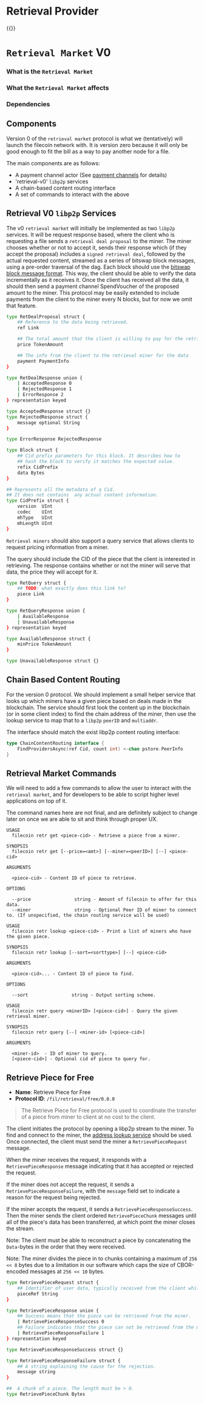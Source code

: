 # Retrieval Provider

{{<js>}}

# `Retrieval Market` V0

### What is the `Retrieval Market`

### What the `Retrieval Market` affects

### Dependencies

## Components

Version 0 of the `retrieval market` protocol is what we (tentatively) will launch the filecoin network with. It is version zero because it will only be good enough to fit the bill as a way to pay another node for a file.

The main components are as follows:

- A payment channel actor (See [payment channels](payment-channels.md) for details)
- 'retrieval-v0' `libp2p` services
- A chain-based content routing interface
- A set of commands to interact with the above

## Retrieval V0 `libp2p` Services

The v0 `retrieval market` will initially be implemented as two `libp2p` services. It will be request response based, where the client who is requesting a file sends a `retrieval deal proposal` to the miner. The miner chooses whether or not to accept it, sends their response which (if they accept the proposal) includes a `signed retrieval deal`, followed by the actual requested content, streamed as a series of bitswap block messages, using a pre-order traversal of the dag. Each block should use the [bitswap block message format](https://github.com/ipfs/go-bitswap/blob/c980d7ed36f278e93828acf920f3a911e8263265/message/message.go#L228). This way, the client should be able to verify the data incrementally as it receives it. Once the client has received all the data, it should then send a payment channel SpendVoucher of the proposed amount to the miner. This protocol may be easily extended to include payments from the client to the miner every N blocks, but for now we omit that feature.

```sh
type RetDealProposal struct {
	## Reference to the data being retrieved.
	ref Link

	## The total amount that the client is willing to pay for the retrieval of the data.
	price TokenAmount

	## The info from the client to the retrieval miner for the data
	payment PaymentInfo
}

type RetDealResponse union {
    | AcceptedResponse 0
    | RejectedResponse 1
    | ErrorResponse 2
} representation keyed

type AcceptedResponse struct {}
type RejectedResponse struct {
    message optional String
}

type ErrorResponse RejectedResponse

type Block struct {
	## Cid prefix parameters for this block. It describes how to
	## hash the block to verify it matches the expected value.
	refix CidPrefix
	data Bytes
}

## Represents all the metadata of a Cid.
## It does not contains  any actual content information.
type CidPrefix struct {
	version  UInt
	codec    UInt
	mhType   UInt
	mhLength UInt
}
```

`Retrieval miners` should also support a query service that allows clients to request pricing information from a miner.

The query should include the CID of the piece that the client is interested in retrieving. The response contains whether or not the miner will serve that data, the price they will accept for it.

```sh
type RetQuery struct {
    ## TODO: what exactly does this link to?
	piece Link
}

type RetQueryResponse union {
    | AvailableResponse
    | UnavailableResponse
} representation keyed

type AvailableResponse struct {
	minPrice TokenAmount
}

type UnavailableResponse struct {}
```

## Chain Based Content Routing

For the version 0 protocol. We should implement a small helper service that looks up which miners have a given piece based on deals made in the blockchain. The service should first look the content up in the blockchain (or in some client index) to find the chain address of the miner, then use the lookup service to map that to a `libp2p` `peerID` and `multiaddr`.

The interface should match the exist libp2p content routing interface:

```go
type ChainContentRouting interface {
	FindProvidersAsync(ref Cid, count int) <-chan pstore.PeerInfo
}
```

## Retrieval Market Commands

We will need to add a few commands to allow the user to interact with the `retrieval market`, and for developers to be able to script higher level applications on top of it.

The command names here are not final, and are definitely subject to change later on once we are able to sit and think through proper UX.

```text
USAGE
  filecoin retr get <piece-cid> - Retrieve a piece from a miner.

SYNOPSIS
  filecoin retr get [--price=<amt>] [--miner=<peerID>] [--] <piece-cid>

ARGUMENTS

  <piece-cid> - Content ID of piece to retrieve.

OPTIONS

  --price                string - Amount of filecoin to offer for this data.
  --miner                string - Optional Peer ID of miner to connect to. (If unspecified, the chain routing service will be used)
```

```text
USAGE
  filecoin retr lookup <piece-cid> - Print a list of miners who have the given piece.

SYNOPSIS
  filecoin retr lookup [--sort=<sorttype>] [--] <piece-cid>

ARGUMENTS

  <piece-cid>... - Content ID of piece to find.

OPTIONS

  --sort                string - Output sorting scheme.
```

```text
USAGE
  filecoin retr query <minerID> [<piece-cid>] - Query the given retrieval miner.

SYNOPSIS
  filecoin retr query [--] <miner-id> [<piece-cid>]

ARGUMENTS

  <miner-id>  - ID of miner to query.
  [<piece-cid>] - Optional cid of piece to query for.
```






## Retrieve Piece for Free

- **Name**: Retrieve Piece for Free
- **Protocol ID**: `/fil/retrieval/free/0.0.0`

> The Retrieve Piece for Free protocol is used to coordinate the transfer of a piece from miner to client at no cost to the client.

The client initiates the protocol by opening a libp2p stream to the miner. To find and connect to the miner, the [address lookup service](lookup-service.md) should be used. Once connected, the client must send the miner a `RetrievePieceRequest` message.

When the miner receives the request, it responds with a `RetrievePieceResponse` message indicating that it has accepted or rejected the request.

If the miner does not accept the request, it sends a `RetrievePieceResponseFailure`, with the `message` field set to indicate a reason for the request being rejected.

If the miner accepts the request, it sends a `RetrievePieceResponseSuccess`. Then the miner sends the client ordered `RetrievePieceChunk` messages until all of the piece's data has been transferred, at which point the miner closes the stream.

Note: The client must be able to reconstruct a piece by concatenating the `Data`-bytes in the order that they were received.

Note: The miner divides the piece in to chunks containing a maximum of `256 << 8` bytes due to a limitation in our software which caps the size of CBOR-encoded messages at `256 << 10` bytes.

```sh
type RetrievePieceRequest struct {
	## Identifier of user data, typically received from the client while consummating a storage deal.
	pieceRef String
}
```

```sh
type RetrievePieceResponse union {
    ## Success means that the piece can be retrieved from the miner.
    | RetrievePieceResponseSuccess 0
	## Failure indicates that the piece can not be retrieved from the miner.
    | RetrievePieceResponseFailure 1
} representation keyed

type RetrievePieceResponseSuccess struct {}

type RetrievePieceResponseFailure struct {
	## A string explaining the cause for the rejection.
	message string
}
```

```sh
##  A chunk of a piece. The length must be > 0.
type RetrievePieceChunk Bytes
```
